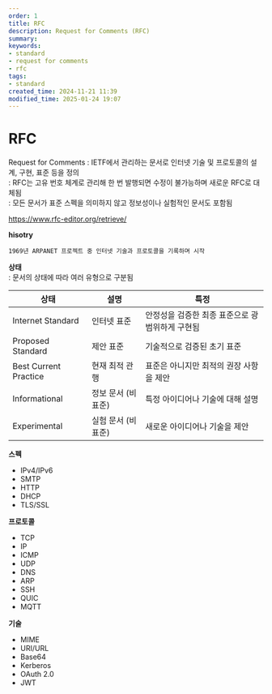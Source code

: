 ```yaml
---
order: 1
title: RFC
description: Request for Comments (RFC)
summary:
keywords:
- standard
- request for comments
- rfc
tags:
- standard
created_time: 2024-11-21 11:39
modified_time: 2025-01-24 19:07
---
```


# RFC 
Request for Comments
: IETF에서 관리하는 문서로 인터넷 기술 및 프로토콜의 설계, 구현, 표준 등을 정의  
: RFC는 고유 번호 체계로 관리해 한 번 발행되면 수정이 불가능하며 새로운 RFC로 대체됨  
: 모든 문서가 표준 스펙을 의미하지 않고 정보성이나 실험적인 문서도 포함됨  

https://www.rfc-editor.org/retrieve/


**hisotry**
```
1969년 ARPANET 프로젝트 중 인터넷 기술과 프로토콜을 기록하며 시작
```


**상태**  
: 문서의 상태에 따라 여러 유형으로 구분됨

상태 | 설명 | 특정
---|---|---
Internet Standard | 인터넷 표준 | 안정성을 검증한 최종 표준으로 광범위하게 구현됨
Proposed Standard | 제안 표준 | 기술적으로 검증된 초기 표준
Best Current Practice | 현재 최적 관행 | 표준은 아니지만 최적의 권장 사항을 제안
Informational | 정보 문서 (비표준) | 특정 아이디어나 기술에 대해 설명
Experimental  | 실험 문서 (비표준) | 새로운 아이디어나 기술을 제안


**스펙**
- IPv4/IPv6
- SMTP
- HTTP
- DHCP
- TLS/SSL

**프로토콜**
- TCP
- IP
- ICMP
- UDP
- DNS
- ARP
- SSH
- QUIC
- MQTT

**기술**
- MIME
- URI/URL
- Base64
- Kerberos
- OAuth 2.0
- JWT